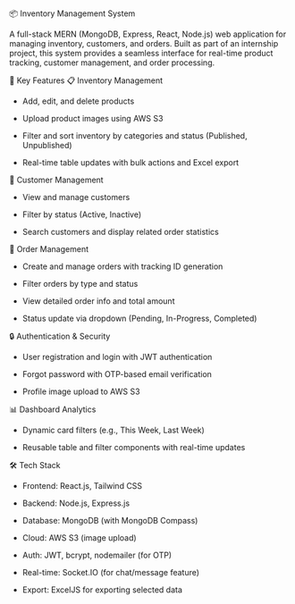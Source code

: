 📦 Inventory Management System

A full-stack MERN (MongoDB, Express, React, Node.js) web application for managing inventory, customers, and orders. Built as part of an internship project, this system provides a seamless interface for real-time product tracking, customer management, and order processing.

🔧 Key Features
📋 Inventory Management

- Add, edit, and delete products

- Upload product images using AWS S3

- Filter and sort inventory by categories and status (Published, Unpublished)

- Real-time table updates with bulk actions and Excel export

👥 Customer Management

- View and manage customers

- Filter by status (Active, Inactive)

- Search customers and display related order statistics

🛒 Order Management

- Create and manage orders with tracking ID generation

- Filter orders by type and status

- View detailed order info and total amount

- Status update via dropdown (Pending, In-Progress, Completed)

🔒 Authentication & Security

- User registration and login with JWT authentication

- Forgot password with OTP-based email verification

- Profile image upload to AWS S3

📊 Dashboard Analytics

- Dynamic card filters (e.g., This Week, Last Week)

- Reusable table and filter components with real-time updates

🛠️ Tech Stack
- Frontend: React.js, Tailwind CSS

- Backend: Node.js, Express.js

- Database: MongoDB (with MongoDB Compass)

- Cloud: AWS S3 (image upload)

- Auth: JWT, bcrypt, nodemailer (for OTP)

- Real-time: Socket.IO (for chat/message feature)

- Export: ExcelJS for exporting selected data

